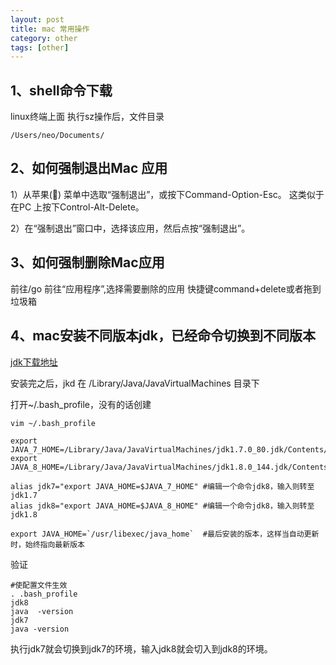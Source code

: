 ```yaml
---
layout: post
title: mac 常用操作
category: other
tags: [other]
---
```


## 1、shell命令下载

linux终端上面 执行sz操作后，文件目录

``` shell
/Users/neo/Documents/
```

## 2、如何强制退出Mac 应用

1）从苹果() 菜单中选取“强制退出”，或按下Command-Option-Esc。 这类似于在PC 上按下Control-Alt-Delete。

2）在“强制退出”窗口中，选择该应用，然后点按“强制退出”。

## 3、如何强制删除Mac应用

前往/go 前往“应用程序”,选择需要删除的应用 快捷键command+delete或者拖到垃圾箱


## 4、mac安装不同版本jdk，已经命令切换到不同版本

[jdk下载地址](https://www.oracle.com/technetwork/java/javase/downloads/index.html)

安装完之后，jkd 在 /Library/Java/JavaVirtualMachines 目录下

打开~/.bash_profile，没有的话创建 

``` shell
vim ~/.bash_profile 
```

``` shell
export JAVA_7_HOME=/Library/Java/JavaVirtualMachines/jdk1.7.0_80.jdk/Contents/Home
export JAVA_8_HOME=/Library/Java/JavaVirtualMachines/jdk1.8.0_144.jdk/Contents/Home

alias jdk7="export JAVA_HOME=$JAVA_7_HOME" #编辑一个命令jdk8，输入则转至jdk1.7
alias jdk8="export JAVA_HOME=$JAVA_8_HOME" #编辑一个命令jdk8，输入则转至jdk1.8

export JAVA_HOME=`/usr/libexec/java_home`  #最后安装的版本，这样当自动更新时，始终指向最新版本
```

验证 

``` shell
#使配置文件生效
. .bash_profile
jdk8
java  -version
jdk7
java -version
```

执行jdk7就会切换到jdk7的环境，输入jdk8就会切入到jdk8的环境。





